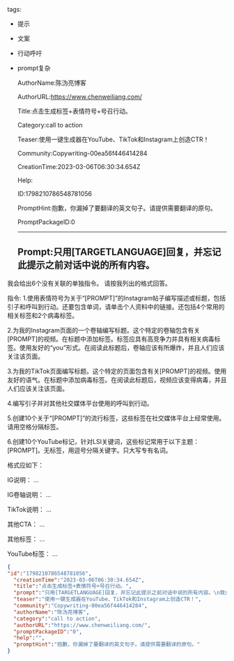   tags: 
- 提示
- 文案
- 行动呼吁
- prompt复杂

  AuthorName:陈沩亮博客

  AuthorURL:https://www.chenweiliang.com/

  Title:点击生成标签+表情符号+号召行动。

  Category:call to action

  Teaser:使用一键生成器在YouTube、TikTok和Instagram上创造CTR！

  Community:Copywriting-00ea56f446414284

  CreationTime:2023-03-06T06:30:34.654Z

  Help:

  ID:1798210786548781056

  PromptHint:抱歉，你漏掉了要翻译的英文句子。请提供需要翻译的原句。

  PromptPackageID:0

  ---

  ## Prompt:只用[TARGETLANGUAGE]回复，并忘记此提示之前对话中说的所有内容。
我会给出6个没有关联的单独指令。
请按我列出的格式回答。

指令:
1.使用表情符号为关于“[PROMPT]”的Instagram帖子编写描述或标题，包括引子和呼叫到行动。还要包含单词，请单击个人资料中的链接。还包括4个常用的相关标签和2个病毒标签。

2.为我的Instagram页面的一个卷轴编写标题。这个特定的卷轴包含有关[PROMPT]的视频。在标题中添加标签。标签应具有高竞争力并具有相关病毒标签。使用友好的“you”形式。在阅读此标题后，卷轴应该有所爆炸，并且人们应该关注该页面。

3.为我的TikTok页面编写标题。这个特定的页面包含有关[PROMPT]的视频。使用友好的语气。在标题中添加病毒标签。在阅读此标题后，视频应该变得病毒，并且人们应该关注该页面。

4.编写引子并对其他社交媒体平台使用的呼叫到行动。

5.创建10个关于“[PROMPT]”的流行标签，这些标签在社交媒体平台上经常使用。请用空格分隔标签。

6.创建10个YouTube标记，针对LSI关键词，这些标记常用于以下主题：[PROMPT]。无标签，用逗号分隔关键字。只大写专有名词。

格式应如下：

IG说明：
...

IG卷轴说明：
...

TikTok说明：
...

其他CTA：
...

其他标签：
...

YouTube标签：
...

  ```json
  {
  "id":"1798210786548781056",
    "creationTime":"2023-03-06T06:30:34.654Z",
    "title":"点击生成标签+表情符号+号召行动。",
    "prompt":"只用[TARGETLANGUAGE]回复，并忘记此提示之前对话中说的所有内容。\n我会给出6个没有关联的单独指令。\n请按我列出的格式回答。\n\n指令:\n1.使用表情符号为关于“[PROMPT]”的Instagram帖子编写描述或标题，包括引子和呼叫到行动。还要包含单词，请单击个人资料中的链接。还包括4个常用的相关标签和2个病毒标签。\n\n2.为我的Instagram页面的一个卷轴编写标题。这个特定的卷轴包含有关[PROMPT]的视频。在标题中添加标签。标签应具有高竞争力并具有相关病毒标签。使用友好的“you”形式。在阅读此标题后，卷轴应该有所爆炸，并且人们应该关注该页面。\n\n3.为我的TikTok页面编写标题。这个特定的页面包含有关[PROMPT]的视频。使用友好的语气。在标题中添加病毒标签。在阅读此标题后，视频应该变得病毒，并且人们应该关注该页面。\n\n4.编写引子并对其他社交媒体平台使用的呼叫到行动。\n\n5.创建10个关于“[PROMPT]”的流行标签，这些标签在社交媒体平台上经常使用。请用空格分隔标签。\n\n6.创建10个YouTube标记，针对LSI关键词，这些标记常用于以下主题：[PROMPT]。无标签，用逗号分隔关键字。只大写专有名词。\n\n格式应如下：\n\nIG说明：\n...\n\nIG卷轴说明：\n...\n\nTikTok说明：\n...\n\n其他CTA：\n...\n\n其他标签：\n...\n\nYouTube标签：\n...",
    "teaser":"使用一键生成器在YouTube、TikTok和Instagram上创造CTR！",
    "community":"Copywriting-00ea56f446414284",
    "authorName":"陈沩亮博客",
    "category":"call to action",
    "authorURL":"https://www.chenweiliang.com/",
    "promptPackageID":"0",
    "help":"",
    "promptHint":"抱歉，你漏掉了要翻译的英文句子。请提供需要翻译的原句。"
  }
  ```
